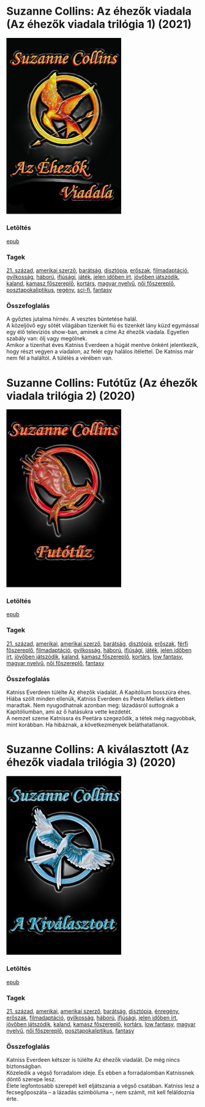 # <a name="id_81">Suzanne Collins: Az éhezők viadala (Az éhezők viadala trilógia 1) (2021)</a>
<img src="https://github.com/BercziSandor/calibre_lib/raw/main/libs/main/Suzanne%20Collins/Az%20ehezok%20viadala%20%2881%29/cover.jpg" alt="cover" width="300"/>

### Letöltés
[epub](https://github.com/BercziSandor/calibre_lib/raw/main/libs/main/Suzanne%20Collins/Az%20ehezok%20viadala%20%2881%29/Az%20ehezok%20viadala%20-%20Suzanne%20Collins.epub)

### Tagek
[21. század](https://github.com/berczisandor/calibre_lib/libs/main/blob/main/_tags/21.%20sz%c3%a1zad.md), [amerikai szerző](https://github.com/berczisandor/calibre_lib/libs/main/blob/main/_tags/amerikai%20szerz%c5%91.md), [barátság](https://github.com/berczisandor/calibre_lib/libs/main/blob/main/_tags/bar%c3%a1ts%c3%a1g.md), [disztópia](https://github.com/berczisandor/calibre_lib/libs/main/blob/main/_tags/diszt%c3%b3pia.md), [erőszak](https://github.com/berczisandor/calibre_lib/libs/main/blob/main/_tags/er%c5%91szak.md), [filmadaptáció](https://github.com/berczisandor/calibre_lib/libs/main/blob/main/_tags/filmadapt%c3%a1ci%c3%b3.md), [gyilkosság](https://github.com/berczisandor/calibre_lib/libs/main/blob/main/_tags/gyilkoss%c3%a1g.md), [háború](https://github.com/berczisandor/calibre_lib/libs/main/blob/main/_tags/h%c3%a1bor%c3%ba.md), [ifjúsági](https://github.com/berczisandor/calibre_lib/libs/main/blob/main/_tags/ifj%c3%bas%c3%a1gi.md), [játék](https://github.com/berczisandor/calibre_lib/libs/main/blob/main/_tags/j%c3%a1t%c3%a9k.md), [jelen időben írt](https://github.com/berczisandor/calibre_lib/libs/main/blob/main/_tags/jelen%20id%c5%91ben%20%c3%adrt.md), [jövőben játszódik](https://github.com/berczisandor/calibre_lib/libs/main/blob/main/_tags/j%c3%b6v%c5%91ben%20j%c3%a1tsz%c3%b3dik.md), [kaland](https://github.com/berczisandor/calibre_lib/libs/main/blob/main/_tags/kaland.md), [kamasz főszereplő](https://github.com/berczisandor/calibre_lib/libs/main/blob/main/_tags/kamasz%20f%c5%91szerepl%c5%91.md), [kortárs](https://github.com/berczisandor/calibre_lib/libs/main/blob/main/_tags/kort%c3%a1rs.md), [magyar nyelvű](https://github.com/berczisandor/calibre_lib/libs/main/blob/main/_tags/magyar%20nyelv%c5%b1.md), [női főszereplő](https://github.com/berczisandor/calibre_lib/libs/main/blob/main/_tags/n%c5%91i%20f%c5%91szerepl%c5%91.md), [posztapokaliptikus](https://github.com/berczisandor/calibre_lib/libs/main/blob/main/_tags/posztapokaliptikus.md), [regény](https://github.com/berczisandor/calibre_lib/libs/main/blob/main/_tags/reg%c3%a9ny.md), [sci-fi](https://github.com/berczisandor/calibre_lib/libs/main/blob/main/_tags/sci-fi.md), [fantasy](https://github.com/berczisandor/calibre_lib/libs/main/blob/main/_tags/fantasy.md)

### Összefoglalás
<div>
<p>A győztes jutalma hírnév. A vesztes büntetése halál.<br>A közeljövő egy sötét világában tizenkét fiú és tizenkét lány küzd egymással egy élő televíziós show-ban, aminek a címe Az éhezők viadala. Egyetlen szabály van: ölj vagy megölnek.<br>Amikor a tizenhat éves Katniss Everdeen a húgát mentve önként jelentkezik, hogy részt vegyen a viadalon, az felér egy halálos ítélettel. De Katniss már nem fél a haláltól. A túlélés a vérében van.</p></div>


# <a name="id_82">Suzanne Collins: Futótűz (Az éhezők viadala trilógia 2) (2020)</a>
<img src="https://github.com/BercziSandor/calibre_lib/raw/main/libs/main/Suzanne%20Collins/Futotuz%20%2882%29/cover.jpg" alt="cover" width="300"/>

### Letöltés
[epub](https://github.com/BercziSandor/calibre_lib/raw/main/libs/main/Suzanne%20Collins/Futotuz%20%2882%29/Futotuz%20-%20Suzanne%20Collins.epub)

### Tagek
[21. század](https://github.com/berczisandor/calibre_lib/libs/main/blob/main/_tags/21.%20sz%c3%a1zad.md), [amerikai](https://github.com/berczisandor/calibre_lib/libs/main/blob/main/_tags/amerikai.md), [amerikai szerző](https://github.com/berczisandor/calibre_lib/libs/main/blob/main/_tags/amerikai%20szerz%c5%91.md), [barátság](https://github.com/berczisandor/calibre_lib/libs/main/blob/main/_tags/bar%c3%a1ts%c3%a1g.md), [disztópia](https://github.com/berczisandor/calibre_lib/libs/main/blob/main/_tags/diszt%c3%b3pia.md), [erőszak](https://github.com/berczisandor/calibre_lib/libs/main/blob/main/_tags/er%c5%91szak.md), [férfi főszereplő](https://github.com/berczisandor/calibre_lib/libs/main/blob/main/_tags/f%c3%a9rfi%20f%c5%91szerepl%c5%91.md), [filmadaptáció](https://github.com/berczisandor/calibre_lib/libs/main/blob/main/_tags/filmadapt%c3%a1ci%c3%b3.md), [gyilkosság](https://github.com/berczisandor/calibre_lib/libs/main/blob/main/_tags/gyilkoss%c3%a1g.md), [háború](https://github.com/berczisandor/calibre_lib/libs/main/blob/main/_tags/h%c3%a1bor%c3%ba.md), [ifjúsági](https://github.com/berczisandor/calibre_lib/libs/main/blob/main/_tags/ifj%c3%bas%c3%a1gi.md), [játék](https://github.com/berczisandor/calibre_lib/libs/main/blob/main/_tags/j%c3%a1t%c3%a9k.md), [jelen időben írt](https://github.com/berczisandor/calibre_lib/libs/main/blob/main/_tags/jelen%20id%c5%91ben%20%c3%adrt.md), [jövőben játszódik](https://github.com/berczisandor/calibre_lib/libs/main/blob/main/_tags/j%c3%b6v%c5%91ben%20j%c3%a1tsz%c3%b3dik.md), [kaland](https://github.com/berczisandor/calibre_lib/libs/main/blob/main/_tags/kaland.md), [kamasz főszereplő](https://github.com/berczisandor/calibre_lib/libs/main/blob/main/_tags/kamasz%20f%c5%91szerepl%c5%91.md), [kortárs](https://github.com/berczisandor/calibre_lib/libs/main/blob/main/_tags/kort%c3%a1rs.md), [low fantasy](https://github.com/berczisandor/calibre_lib/libs/main/blob/main/_tags/low%20fantasy.md), [magyar nyelvű](https://github.com/berczisandor/calibre_lib/libs/main/blob/main/_tags/magyar%20nyelv%c5%b1.md), [női főszereplő](https://github.com/berczisandor/calibre_lib/libs/main/blob/main/_tags/n%c5%91i%20f%c5%91szerepl%c5%91.md), [fantasy](https://github.com/berczisandor/calibre_lib/libs/main/blob/main/_tags/fantasy.md)

### Összefoglalás
<div>
<p>Katniss Everdeen túlélte Az éhezők viadalát. A Kapitólium bosszúra éhes.<br>Hiába szólt minden ellenük, Katniss Everdeen és Peeta Mellark életben maradtak. Nem nyugodhatnak azonban meg: lázadásról suttognak a Kapitóliumban, ami az ő hatásukra vette kezdetét.<br>A nemzet szeme Katnissra és Peetára szegeződik, a tétek még nagyobbak, mint korábban. Ha hibáznak, a következmények beláthatatlanok.</p></div>


# <a name="id_83">Suzanne Collins: A kiválasztott (Az éhezők viadala trilógia 3) (2020)</a>
<img src="https://github.com/BercziSandor/calibre_lib/raw/main/libs/main/Suzanne%20Collins/A%20kivalasztott%20%2883%29/cover.jpg" alt="cover" width="300"/>

### Letöltés
[epub](https://github.com/BercziSandor/calibre_lib/raw/main/libs/main/Suzanne%20Collins/A%20kivalasztott%20%2883%29/A%20kivalasztott%20-%20Suzanne%20Collins.epub)

### Tagek
[21. század](https://github.com/berczisandor/calibre_lib/libs/main/blob/main/_tags/21.%20sz%c3%a1zad.md), [amerikai](https://github.com/berczisandor/calibre_lib/libs/main/blob/main/_tags/amerikai.md), [amerikai szerző](https://github.com/berczisandor/calibre_lib/libs/main/blob/main/_tags/amerikai%20szerz%c5%91.md), [barátság](https://github.com/berczisandor/calibre_lib/libs/main/blob/main/_tags/bar%c3%a1ts%c3%a1g.md), [disztópia](https://github.com/berczisandor/calibre_lib/libs/main/blob/main/_tags/diszt%c3%b3pia.md), [énregény](https://github.com/berczisandor/calibre_lib/libs/main/blob/main/_tags/%c3%a9nreg%c3%a9ny.md), [erőszak](https://github.com/berczisandor/calibre_lib/libs/main/blob/main/_tags/er%c5%91szak.md), [filmadaptáció](https://github.com/berczisandor/calibre_lib/libs/main/blob/main/_tags/filmadapt%c3%a1ci%c3%b3.md), [gyilkosság](https://github.com/berczisandor/calibre_lib/libs/main/blob/main/_tags/gyilkoss%c3%a1g.md), [háború](https://github.com/berczisandor/calibre_lib/libs/main/blob/main/_tags/h%c3%a1bor%c3%ba.md), [ifjúsági](https://github.com/berczisandor/calibre_lib/libs/main/blob/main/_tags/ifj%c3%bas%c3%a1gi.md), [jelen időben írt](https://github.com/berczisandor/calibre_lib/libs/main/blob/main/_tags/jelen%20id%c5%91ben%20%c3%adrt.md), [jövőben játszódik](https://github.com/berczisandor/calibre_lib/libs/main/blob/main/_tags/j%c3%b6v%c5%91ben%20j%c3%a1tsz%c3%b3dik.md), [kaland](https://github.com/berczisandor/calibre_lib/libs/main/blob/main/_tags/kaland.md), [kamasz főszereplő](https://github.com/berczisandor/calibre_lib/libs/main/blob/main/_tags/kamasz%20f%c5%91szerepl%c5%91.md), [kortárs](https://github.com/berczisandor/calibre_lib/libs/main/blob/main/_tags/kort%c3%a1rs.md), [low fantasy](https://github.com/berczisandor/calibre_lib/libs/main/blob/main/_tags/low%20fantasy.md), [magyar nyelvű](https://github.com/berczisandor/calibre_lib/libs/main/blob/main/_tags/magyar%20nyelv%c5%b1.md), [női főszereplő](https://github.com/berczisandor/calibre_lib/libs/main/blob/main/_tags/n%c5%91i%20f%c5%91szerepl%c5%91.md), [posztapokaliptikus](https://github.com/berczisandor/calibre_lib/libs/main/blob/main/_tags/posztapokaliptikus.md), [fantasy](https://github.com/berczisandor/calibre_lib/libs/main/blob/main/_tags/fantasy.md)

### Összefoglalás
<div>
<p>Katniss Everdeen kétszer is túlélte Az éhezők viadalát. De még nincs biztonságban.<br>Közeledik a végső forradalom ideje. És ebben a forradalomban Katnissnek döntő szerepe lesz.<br>Élete legfontosabb szerepét kell eljátszania a végső csatában. Katniss lesz a fecsegőposzáta – a lázadás szimbóluma –, nem számít, mit kell feláldoznia érte.</p></div>


